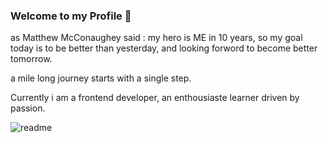### Welcome to my Profile 👋

as Matthew McConaughey said : my hero is ME in 10 years, so my goal today is to be better than yesterday, and looking forword to become better tomorrow.

a mile long journey starts with a single step.

Currently i am a frontend developer, an enthousiaste learner driven by passion.


![readme](https://github-readme-stats.vercel.app/api?username=azazack&show_icons=true&theme=radical)
